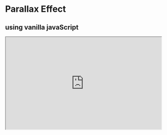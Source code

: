 # Parallax Effect 
## using vanilla javaScript

<iframe src="https://repl.it/@Giridharhackclu/parallaxEffect#index.html" style="width:100%; height:300px;"></iframe>

